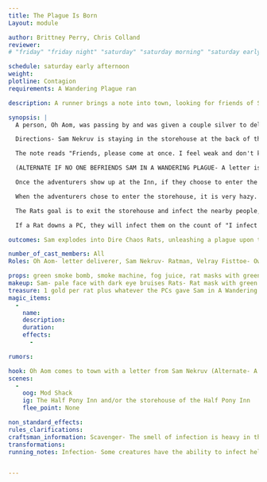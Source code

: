 ```yaml
---
title: The Plague Is Born
Layout: module

author: Brittney Perry, Chris Colland
reviewer: 
# "friday" "friday night" "saturday" "saturday morning" "saturday early afternoon" "saturday early evening" "saturday night" "reaction" "tavern setup" "townsfolk" "randoms"

schedule: saturday early afternoon
weight: 
plotline: Contagion 
requirements: A Wandering Plague ran

description: A runner brings a note into town, looking for friends of Sam Nekruv. The note begs for them to come at once, that the coughing is worse, and he is scared. Upon arrival, the adventures see Sam Nekruv, who is coughing worse than he did in town. He begs for them to not get too close. Eventually, his coughing will become worse and continuous. The scene will be then become enveloped by green smoke. Sam shrieks and falls to the floor, his cloak empty. Erupting from the once-body of Sam is a plague of Dire Chaos Rats.   

synopsis: |
  A person, Oh Aom, was passing by and was given a couple silver to deliver a note to the friends of Sam Nekruv in town, at the tavern. The deliverer, Oh Aom, seems sleazy, just gives off those vibes. He says he delivered the note "out of the kindness of his heart", and "the man didn't look like he had long on this earth", but still shamelessly took the silver from a dying homeless man. He says was already headed into the tavern and told the man he would deliver the note. No, he does not know Sam, never seen him before. When/if asked for directions, he counters with an offer of the directions for a Platinum, two Platinum and he'll take them there, but he is willing to negotiate for less. He will cave if threatened or roughed up. He will lead them there if threatened and demanded, or paid and asked. He is a spineless weasel looking for a free payday, and the encounter with him should reflect that. If the PCs show up at the Mod Shack without directions, they will be instructed to find directions and come back. Oh will not go out of game until the directions are given or he takes them there. Sam is located in the storehouse of The Half Pony Inn, located east of the tavern, in a not so nice part of town.

  Directions- Sam Nekruv is staying in the storehouse at the back of the Half Pony Inn, east of the tavern. 

  The note reads "Friends, please come at once. I feel weak and don't know if I'll make it though. I wish not to be alone, and I wish to send a letter to my daughter. You are the only ones I have to ask this favor of. Please, make haste. -Sam Nekruv"

  (ALTERNATE IF NO ONE BEFRIENDS SAM IN A WANDERING PLAGUE- A letter is delivered to the adventureres from the city, requesting the adventurers look into a beggar in the warehouse district that was seen wandering around town. They are asked to investigate the beggar and see if a cure for his sickness can be found, or "another alternative sought if no cure is found". The letter reads "To the adventurers in Vindale, we have been made aware of a sick individual roaming our city, begging for handouts. Please seek out this individual at the Half Pony Inn on the East side of town. Please cure him or otherwise find an alternative to remove him, if no cure is found.")

  Once the adventurers show up at the Inn, if they choose to enter the Inn, they will find it dimly lit, full of smoke, and smelling sour. The innkeeper will approach and flirt, asking what these handsome young adventurers are doing in this part of town. The innkeeper will freely admit to letting a sick man stay in their storehouse for free because they felt bad for him. They will say that the storehouse is unlocked if the adventurers wish to go back there. The Inn is hazy do to the fact of everyone smoking indoors and the fireplace is drafted improperly and spews smoke.

  When the adventurers chose to enter the storehouse, it is very hazy. The smell of infection is apparent to all that can smell the haze (ie, you smell the fog, you smell the infection). If there happens to be a Scavenger in the group, they will almost be driven from the area by the smell. The adventurers will be greeted by a coughing Sam at the very back of the storehouse (NPCs are outside the side door). He will tell them to stay back in between coughs. He will be adamant that they stay away, and will become agitated if approached. He will say that he wants to dictate a letter to his daughter. He says that he knows he doesn't have long, he can't breathe and he knows there isn't any hope at this point. Nothing will change his mind, and he will insist between coughs that they need to send the letter. He can say that if he somehow survives, he will go see his daughter. He will become an adventurer like them. He will cough and wheeze and insist on the letter. Once he begins dictating the letter, he will erupt in a fit of coughing. As he coughs, a green smoke bomb will be set off in front of him. Once the smoke is heavy enough (npcs will enter though back door), Sam will collapse inside his robes with a shriek of pain, and the Dire Chaos Rats will emerge (ONE I EXPLODE FROM THE CORPSE... in unison) (Sound Effect- Rat squeaks after emerge)

  The Rats goal is to exit the storehouse and infect the nearby people, and secondly, fight and infect adventurers. They will take an erratic but steady route to the door, will attack if blocked or hindered, and exit. The NPCs are to go around the building, go out of game, and re-enter from the back door. They should gather at the robe pile . They are to wait until all the NPCs are back at the robes and then count again (ONE I EXPLODE FROM THE CORPSE... in unison) Continue until there have approximately 30 spawns. The mod marshal should keep a rough count of how may rats escape. If more than 15 rats escape, the module "The Plague is Upon You" can be ran.

  If a Rat downs a PC, they will infect them on the count of "I infect you one, I infect you two, I infect you three." The PC will then become Infected (see running notes).    

outcomes: Sam explodes into Dire Chaos Rats, unleashing a plague upon the land.

number_of_cast_members: All 
Roles: Oh Aom- letter deliverer, Sam Nekruv- Ratman, Velray Fisttoe- Owner and proprietor of the Half Pony Inn, Dire Chaos Rats (approx 30 spawns)

props: green smoke bomb, smoke machine, fog juice, rat masks with green markings, note from Sam Nekruv, Letter from Vindale City
makeup: Sam- pale face with dark eye bruises Rats- Rat mask with green markings, black tabard with green sash
treasure: 1 gold per rat plus whatever the PCs gave Sam in A Wandering Plague (robe must be searched)
magic_items:
  - 
    name: 
    description:  
    duration: 
    effects: 
      - 

rumors: 

hook: Oh Aom comes to town with a letter from Sam Nekruv (Alternate- A letter is delivered to the PCs asking them to take care of Sam one way or another)
scenes: 
  - 
    oog: Mod Shack
    ig: The Half Pony Inn and/or the storehouse of the Half Pony Inn
    flee_point: None

non_standard_effects: 
rules_clarifications: 
craftsman_information: Scavenger- The smell of infection is heavy in the air. (the infection is represented by the hazy smoke.)
transformations: 
running_notes: Infection- Some creatures have the ability to infect helpless victims with material that will turn the person into a version of the creature. Unlike a werewolf or vampire curse, this is only a physical transformation of the victim’s body. Players will be told of specific triggers if necessary. Victims will lose all memory of their former lives, and the player must follow the commands they are given by the Monster Master until the character is slain. The character may then be killed and then given a Life spell and be cured of the infection. If the player dies the spirit may then proceed to the Healers’ Guild to be resurrected as normal. Infection is done just as a Killing Blow, with a count of “I infect you 1, I infect you 2, I infect you 3.”


---
```

